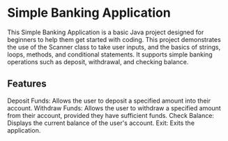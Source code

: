 # Simple Banking Application

This Simple Banking Application is a basic Java project designed for beginners to help them get started with coding. This project demonstrates the use of the Scanner class to take user inputs, and the basics of strings, loops, methods, and conditional statements. It supports simple banking operations such as deposit, withdrawal, and checking balance.

Features
-----------
Deposit Funds: Allows the user to deposit a specified amount into their account.
Withdraw Funds: Allows the user to withdraw a specified amount from their account, provided they have sufficient funds.
Check Balance: Displays the current balance of the user's account.
Exit: Exits the application.
